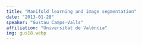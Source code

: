 ```yaml
---
title: "Manifold learning and image segmentation"
date: "2013-01-28"
speaker: "Gustau Camps-Valls"
affiliation: "Universitat de València"
img: gus18.webp
---
```


